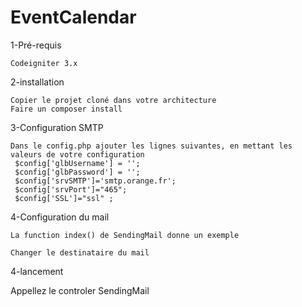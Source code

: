 # EventCalendar

1-Pré-requis

    Codeigniter 3.x

2-installation

    Copier le projet cloné dans votre architecture
    Faire un composer install


3-Configuration SMTP

    Dans le config.php ajouter les lignes suivantes, en mettant les valeurs de votre configuration
     $config['glbUsername'] = '';
     $config['glbPassword'] = '';
     $config['srvSMTP']='smtp.orange.fr';
     $config['srvPort']="465";
     $config['SSL']="ssl" ; 

4-Configuration du mail

    La function index() de SendingMail donne un exemple 

    Changer le destinataire du mail
    
4-lancement

   Appellez le controler SendingMail
   
   
    
